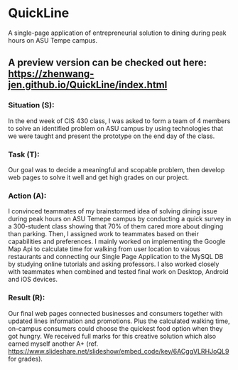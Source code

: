 # QuickLine
A single-page application of entrepreneurial solution to dining during peak hours on ASU Tempe campus.  
## A preview version can be checked out here: https://zhenwang-jen.github.io/QuickLine/index.html

### Situation (S): 
In the end week of CIS 430 class, I was asked to form a team of 4 members to solve an identified problem on ASU campus by using technologies that we were taught and present the prototype on the end day of the class. 
### Task (T): 
Our goal was to decide a meaningful and scopable problem, then develop web pages to solve it well and get high grades on our project. 
### Action (A): 
I convinced teammates of my brainstormed idea of solving dining issue during peak hours on ASU Temepe campus by conducting a quick survey in a 300-student class showing that 70% of them cared more about dinging than parking. Then, I assigned work to teammates based on their capabilities and preferences. I mainly worked on implementing the Google Map Api to calculate time for walking from user location to vaious restaurants and connecting our Single Page Application to the MySQL DB by studying online tutorials and asking professors. I also worked closely with teammates when combined and tested final work on Desktop, Android and iOS devices. 
### Result (R):
Our final web pages connected businesses and consumers together with updated lines information and promotions. Plus the calculated walking time, on-campus consumers could choose the quickest food option when they got hungry. We received full marks for this creative solution which also earned myself another A+ (ref. https://www.slideshare.net/slideshow/embed_code/key/6ACggVLRHJoQL9 for grades). 

